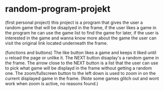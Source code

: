 # random-program-projekt
(first personal project)
this project is a program that gives the user a random game that will be disaplyed in the frame, if the user likes a game in the program he can use the game list to find the game for later, if the user is interested in the game and wanna know more about the game the user can visit the original link located underneath the frame.

(functions and buttons)
The like button likes a game and keeps it liked until u reload the page or unlike it.
The NEXT button disaplay's a random game in the frame.
The arrow close to the NEXT button is a list that the user can use to pick what game will be displayd in the frame without getting a random one.
The zoom/fullscreen button to the left down is used to zoom in on the current displayed game in the frame. (Note some games glitch out and wont work when zoom is active, no reasons found.)